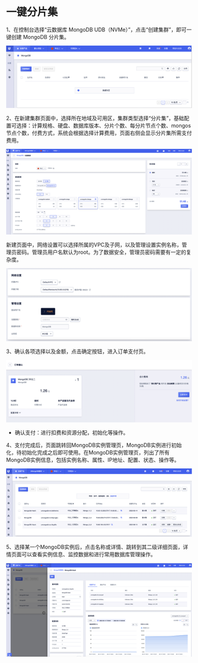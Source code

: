 # 一键分片集

1、在控制台选择“云数据库 MongoDB UDB（NVMe）”，点击“创建集群”，即可一键创建 MongoDB 分片集。

![image](/images/quick/createentry.png)

2、在新建集群页面中，选择所在地域及可用区，集群类型选择“分片集”，基础配置可选择：计算规格、硬盘、数据库版本、分片个数、每分片节点个数、mongos节点个数，付费方式，系统会根据选择计算费用，页面右侧会显示分片集所需支付费用。

![image](/images/quick/createshardbasic.png)

新建页面中，网络设置可以选择所属的VPC及子网，以及管理设置实例名称，管理员密码。管理员用户名默认为root。为了数据安全，管理员密码需要有一定的复杂度。

![image](/images/quick/createnetwork.png)

3、确认各项选择以及金额，点击确定按钮，进入订单支付页。

![image](/images/quick/createorder.png)

  - 确认支付：进行扣费和资源分配，初始化等操作。

4、支付完成后，页面跳转回MongoDB实例管理页，MongoDB实例进行初始化，待初始化完成之后即可使用。在MongoDB实例管理页，列出了所有MongoDB实例信息，包括实例名称、属性、IP地址、配置、状态、操作等。

![image](/images/quick/list2.png)

5、选择某一个MongoDB实例后，点击名称或详情、跳转到其二级详细页面，详情页面可以查看实例信息、监控数据和进行常用数据库管理操作。

![image](/images/quick/sharddetail.png)
